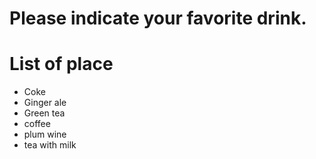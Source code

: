 # Please indicate your favorite  drink.

# List of place
- Coke
- Ginger ale
- Green tea
- coffee
- plum wine
- tea with milk
